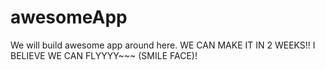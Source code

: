 # awesomeApp

We will build awesome app around here. WE CAN MAKE IT IN 2 WEEKS!!
I BELIEVE WE CAN FLYYYY~~~ (SMILE FACE)!
